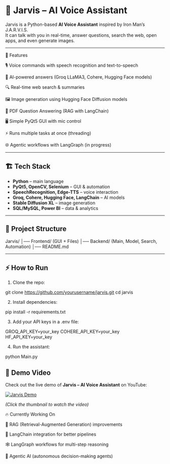 # 🧠 Jarvis – AI Voice Assistant  

Jarvis is a Python-based **AI Voice Assistant** inspired by Iron Man’s J.A.R.V.I.S.  
It can talk with you in real-time, answer questions, search the web, open apps, and even generate images.  

---
🚀 Features

🎙️ Voice commands with speech recognition and text-to-speech

🤖 AI-powered answers (Groq LLaMA3, Cohere, Hugging Face models)

🔍 Real-time web search & summaries

🖼️ Image generation using Hugging Face Diffusion models

📂 PDF Question Answering (RAG with LangChain)

🖥️ Simple PyQt5 GUI with mic control

⚡ Runs multiple tasks at once (threading)

🌐 Agentic workflows with LangGraph (in progress)

---

## 🏗️ Tech Stack  
- **Python** – main language  
- **PyQt5, OpenCV, Selenium** – GUI & automation  
- **SpeechRecognition, Edge-TTS** – voice interaction  
- **Groq, Cohere, Hugging Face, LangChain** – AI models  
- **Stable Diffusion XL** – image generation  
- **SQL/MySQL, Power BI** – data & analytics  

---

## 📂 Project Structure  
Jarvis/
│── Frontend/ (GUI + Files)
│── Backend/ (Main, Model, Search, Automation)
│── README.md


---

## ⚡ How to Run  

1. Clone the repo:  

git clone https://github.com/yourusername/jarvis.git
cd jarvis


2. Install dependencies:

pip install -r requirements.txt


3. Add your API keys in a .env file:

GROQ_API_KEY=your_key
COHERE_API_KEY=your_key
HF_API_KEY=your_key


4. Run the assistant:

python Main.py


## 🎥 Demo Video  

Check out the live demo of **Jarvis – AI Voice Assistant** on YouTube:

[![Jarvis Demo](https://img.youtube.com/vi/FuxLB7d1xaQ/0.jpg)](https://www.youtube.com/watch?v=FuxLB7d1xaQ)

*(Click the thumbnail to watch the video)*



🔥 Currently Working On

📂 RAG (Retrieval-Augmented Generation) improvements

🔗 LangChain integration for better pipelines

🕸️ LangGraph workflows for multi-step reasoning

🤖 Agentic AI (autonomous decision-making agents)
